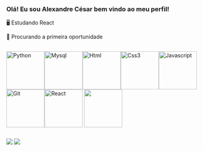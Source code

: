 ### Olá! Eu sou Alexandre César bem vindo ao meu perfil!

🖥️ Estudando React

🔭 Procurando a primeira oportunidade
##  
  
<img align="center" alt="Python" height="100" width="100" src="https://cdn.jsdelivr.net/gh/devicons/devicon/icons/python/python-original-wordmark.svg" /><img align="center" alt="Mysql" height="100" width="100" src="https://cdn.jsdelivr.net/gh/devicons/devicon/icons/mysql/mysql-original-wordmark.svg" /><img align="center" alt="Html" height="100" width="100" src="https://cdn.jsdelivr.net/gh/devicons/devicon/icons/html5/html5-original.svg" /><img align="center" alt="Css3" height="100" width="100" src="https://cdn.jsdelivr.net/gh/devicons/devicon/icons/css3/css3-original.svg" /><img align="center" alt="Javascript" height="100" width="100" src="https://cdn.jsdelivr.net/gh/devicons/devicon/icons/javascript/javascript-original.svg" /><img align="center" alt="Git" height="100" width="100" src="https://cdn.jsdelivr.net/gh/devicons/devicon/icons/git/git-original.svg" /><img src="https://cdn.jsdelivr.net/gh/devicons/devicon/icons/react/react-original.svg" align="center" alt="React" height="100" width="100" /> <img align="center" height="100" width="100" src="https://cdn.jsdelivr.net/gh/devicons/devicon/icons/nodejs/nodejs-original.svg" />
          
##
  <div>
    <a href="https://www.linkedin.com/in/alexandre-c%C3%A9sar-350726256/recent-activity/" target="_blank"><img src="https://img.shields.io/badge/LinkedIn-0077B5?style=for-the-badge&logo=linkedin&logoColor=white" target="_blank"></a>
<a href="https://www.instagram.com/alexandrecesar9477/" target="_blank"><img src="https://img.shields.io/badge/Instagram-E4405F?style=for-the-badge&logo=instagram&logoColor=white" target="_blank"></a>
